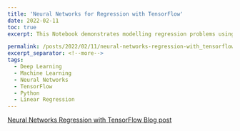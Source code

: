 ```yaml
---
title: 'Neural Networks for Regression with TensorFlow'
date: 2022-02-11
toc: true
excerpt: This Notebook demonstrates modelling regression problems using Neural Networks with TensorFlow. Neural Networks can approximate non-linear relationships within dataset.They can be used for regression problems as well as classification problems.

permalink: /posts/2022/02/11/neural-networks-regression-with_tensorflow
excerpt_separator: <!--more-->
tags:
  - Deep Learning
  - Machine Learning
  - Neural Networks
  - TensorFlow
  - Python
  - Linear Regression
---
```


[Neural Networks Regression with TensorFlow Blog post](https://sandeshkatakam.github.io/My-Machine_learning-Blog/deeplearning/neuralnetworks/tensorflow/python/linearregression/2022/02/11/Neural-Networks-Regression-with-TensorFlow.html)

<script src="https://gist.github.com/sandeshkatakam/65703a4934f3929ba89230f0d304fc0c.js"></script>
